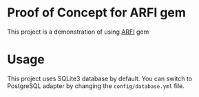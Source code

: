 # Proof of Concept for ARFI gem

This project is a demonstration of using [ARFI](https://github.com/unurgunite/arfi) gem

# Usage

This project uses SQLite3 database by default. You can switch to PostgreSQL adapter by changing the
`config/database.yml` file. 
